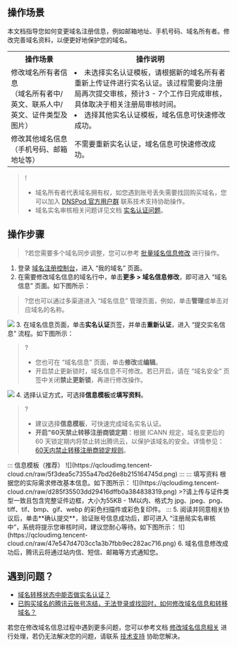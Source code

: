 ## 操作场景

本文档指导您如何变更域名注册信息，例如邮箱地址、手机号码、域名所有者。修改完善域名资料，以便更好地保护您的域名。
<table>
<tr>
<th>操作场景</th>
<th>操作说明</th>
</tr>
<tr>
<td>修改域名所有者信息<br>（域名所有者中/英文、联系人中/英文、证件类型及图片）</td>
<td><li>未选择实名认证模板，请根据新的域名所有者重新上传证件进行实名认证。该过程需要向注册局再次提交审核，预计3 - 7个工作日完成审核，具体取决于相关注册局审核时间。</li><li>选择其他实名认证模板，域名信息可快速修改成功。</li></td>
</tr>
<tr>
<td>修改其他域名信息<br>（手机号码、邮箱地址等）</td>
<td>不需要重新实名认证，域名信息可快速修改成功。</td>
</tr>
</table>

>! 
> - 域名所有者代表域名拥有权，如您遇到账号丢失需要找回购买域名，您可以加入 [DNSPod 官方用户群](https://cloud.tencent.com/document/product/242/57608#DNSPod) 联系技术支持协助操作。
> - 域名实名审核相关问题详见文档 [实名认证问题](https://cloud.tencent.com/document/product/242/8580)。



## 操作步骤
>?若您需要多个域名同步调整，您可以参考 [批量域名信息修改](https://cloud.tencent.com/document/product/242/51844) 进行操作。
>
1. 登录 [域名注册控制台](https://console.cloud.tencent.com/domain)，进入 “我的域名” 页面。
2. 在需要修改域名信息的域名行中，单击**更多 > 域名信息修改**，即可进入 “域名信息” 页面。如下图所示：
>?您也可以通过多渠道进入 “域名信息” 管理页面，例如，单击**管理**或单击对应域名的名称。
>
![](https://qcloudimg.tencent-cloud.cn/raw/78e239524463ddcca2c6d2e9ae80f855.png)
3. 在域名信息页面，单击**实名认证**页签，并单击**重新认证**，进入 “提交实名信息” 流程。如下图所示：
>?
>- 您也可在 “域名信息” 页面，单击**修改**或**编辑**。
>- 开启禁止更新锁时，域名信息不可修改。若已开启，请在 “域名安全” 页签中关闭**禁止更新锁**，再进行修改操作。
>
![](https://qcloudimg.tencent-cloud.cn/raw/d8d997e9a11a62e5f745502d8ea9a37d.png)
4. 选择认证方式，可选择**信息模板**或**填写资料**。
>?
>- 建议选择**信息模板**，可快速完成域名实名认证。
>- **开启"60天禁止转移注册商锁定期**：根据 ICANN 规定，域名变更后的 60 天锁定期内将禁止转出腾讯云，以保护该域名的安全。详情参见：[60天内禁止转移注册商锁定规则](https://cloud.tencent.com/document/product/242/58086)。
>
<dx-tabs>
::: 信息模板（推荐）
![](https://qcloudimg.tencent-cloud.cn/raw/5f3dea5c7355a47bd26e8b215164745d.png)
:::
::: 填写资料
根据您的实际需求修改基本信息。如下图所示：
![](https://qcloudimg.tencent-cloud.cn/raw/d285f35503dd29416dffb0a384838319.png)
>?请上传与证件类型一致且包含完整证件边框，大小为55KB - 1M以内、格式为 jpg、jpeg、png、tiff、tif、bmp、gif、webp 的彩色扫描件或彩色复印件。
:::
</dx-tabs>
5. 阅读并同意相关协议后，单击**确认提交**，验证账号信息成功后，即可进入 “注册局实名审核中”，系统将提示您审核时间，建议您耐心等待。如下图所示：
![](https://qcloudimg.tencent-cloud.cn/raw/47e547d4703cc1a3b7fbb9ec282ac716.png)
6. 域名信息修改成功后，腾讯云将通过站内信、短信、邮箱等方式通知您。



## 遇到问题？
- [域名转移状态中能否做实名认证？](https://cloud.tencent.com/document/product/242/12064#.E5.9F.9F.E5.90.8D.E8.BD.AC.E7.A7.BB.E7.8A.B6.E6.80.81.E4.B8.AD.E8.83.BD.E5.90.A6.E5.81.9A.E5.AE.9E.E5.90.8D.E8.AE.A4.E8.AF.81.EF.BC.9F)
- [已购买域名的腾讯云账号冻结，无法登录或找回时，如何修改域名信息和转移域名？](https://cloud.tencent.com/document/product/242/12064#.E5.B7.B2.E8.B4.AD.E4.B9.B0.E5.9F.9F.E5.90.8D.E7.9A.84.E8.85.BE.E8.AE.AF.E4.BA.91.E8.B4.A6.E5.8F.B7.E5.86.BB.E7.BB.93.EF.BC.8C.E6.97.A0.E6.B3.95.E7.99.BB.E5.BD.95.E6.88.96.E6.89.BE.E5.9B.9E.E6.97.B6.EF.BC.8C.E5.A6.82.E4.BD.95.E4.BF.AE.E6.94.B9.E5.9F.9F.E5.90.8D.E4.BF.A1.E6.81.AF.E5.92.8C.E8.BD.AC.E7.A7.BB.E5.9F.9F.E5.90.8D.EF.BC.9F)

若您在修改域名信息过程中遇到更多问题，您可以参考文档 [修改域名信息相关](https://cloud.tencent.com/document/product/242/12064) 进行处理，若仍无法解决您的问题，请联系 [技术支持](https://cloud.tencent.com/document/product/242/57608) 协助您解决。




